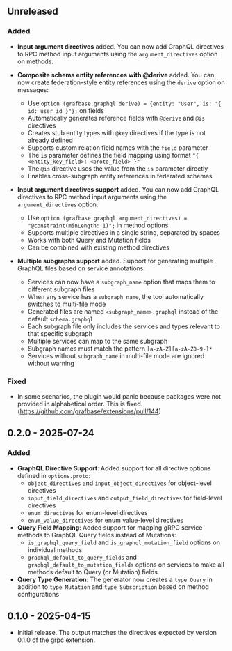 ## Unreleased

### Added

- **Input argument directives** added. You can now add GraphQL directives to RPC method input arguments using the `argument_directives` option on methods.

- **Composite schema entity references with @derive** added. You can now create federation-style entity references using the `derive` option on messages:
  - Use `option (grafbase.graphql.derive) = {entity: "User", is: "{ id: user_id }"};` on fields
  - Automatically generates reference fields with `@derive` and `@is` directives
  - Creates stub entity types with `@key` directives if the type is not already defined
  - Supports custom relation field names with the `field` parameter
  - The `is` parameter defines the field mapping using format `"{ <entity_key_field>: <proto_field> }"`
  - The `@is` directive uses the value from the `is` parameter directly
  - Enables cross-subgraph entity references in federated schemas

- **Input argument directives support** added. You can now add GraphQL directives to RPC method input arguments using the `argument_directives` option:
  - Use `option (grafbase.graphql.argument_directives) = "@constraint(minLength: 1)";` in method options
  - Supports multiple directives in a single string, separated by spaces
  - Works with both Query and Mutation fields
  - Can be combined with existing method directives

- **Multiple subgraphs support** added. Support for generating multiple GraphQL files based on service annotations:

  - Services can now have a `subgraph_name` option that maps them to different subgraph files
  - When any service has a `subgraph_name`, the tool automatically switches to multi-file mode
  - Generated files are named `<subgraph_name>.graphql` instead of the default `schema.graphql`
  - Each subgraph file only includes the services and types relevant to that specific subgraph
  - Multiple services can map to the same subgraph
  - Subgraph names must match the pattern `[a-zA-Z][a-zA-Z0-9-]*`
  - Services without `subgraph_name` in multi-file mode are ignored without warning

### Fixed

- In some scenarios, the plugin would panic because packages were not provided in alphabetical order. This is fixed. (https://github.com/grafbase/extensions/pull/144)

## 0.2.0 - 2025-07-24

### Added

- **GraphQL Directive Support**: Added support for all directive options defined in `options.proto`:
  - `object_directives` and `input_object_directives` for object-level directives
  - `input_field_directives` and `output_field_directives` for field-level directives
  - `enum_directives` for enum-level directives
  - `enum_value_directives` for enum value-level directives
- **Query Field Mapping**: Added support for mapping gRPC service methods to GraphQL Query fields instead of Mutations:
  - `is_graphql_query_field` and `is_graphql_mutation_field` options on individual methods
  - `graphql_default_to_query_fields` and `graphql_default_to_mutation_fields` options on services to make all methods default to Query (or Mutation) fields
- **Query Type Generation**: The generator now creates a `type Query` in addition to `type Mutation` and `type Subscription` based on method configurations

## 0.1.0 - 2025-04-15

- Initial release. The output matches the directives expected by version 0.1.0 of the grpc extension.
